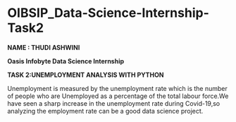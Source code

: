 # OIBSIP_Data-Science-Internship-Task2

**NAME : THUDI ASHWINI**

**Oasis Infobyte Data Science Internship**

**TASK 2:UNEMPLOYMENT ANALYSIS WITH PYTHON**

Unemployment is measured by the unemployment rate which is the number of people who are Unemployed as a percentage of the total labour force.We have seen a sharp increase in the unemployment rate during Covid-19,so analyzing the employment rate can be a good data science project.
